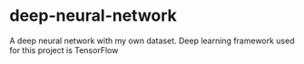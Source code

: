 # deep-neural-network
A deep neural network with my own dataset. Deep learning framework used for this project is TensorFlow
